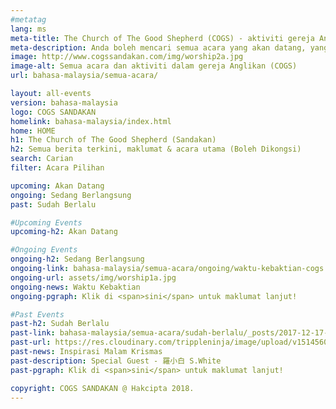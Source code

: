 ```yaml
---
#metatag
lang: ms
meta-title: The Church of The Good Shepherd (COGS) - aktiviti gereja Anglikan yang terkini di Sandakan
meta-description: Anda boleh mencari semua acara yang akan datang, yang sedang berlangsung dan lalu dari aktiviti gereja (COGS) kami di sandakan
image: http://www.cogssandakan.com/img/worship2a.jpg
image-alt: Semua acara dan aktiviti dalam gereja Anglikan (COGS)
url: bahasa-malaysia/semua-acara/

layout: all-events
version: bahasa-malaysia
logo: COGS SANDAKAN
homelink: bahasa-malaysia/index.html
home: HOME
h1: The Church of The Good Shepherd (Sandakan)
h2: Semua berita terkini, maklumat & acara utama (Boleh Dikongsi)
search: Carian
filter: Acara Pilihan

upcoming: Akan Datang
ongoing: Sedang Berlangsung
past: Sudah Berlalu

#Upcoming Events
upcoming-h2: Akan Datang

#Ongoing Events
ongoing-h2: Sedang Berlangsung
ongoing-link: bahasa-malaysia/semua-acara/ongoing/waktu-kebaktian-cogs
ongoing-url: assets/img/worship1a.jpg
ongoing-news: Waktu Kebaktian
ongoing-pgraph: Klik di <span>sini</span> untuk maklumat lanjut!

#Past Events
past-h2: Sudah Berlalu
past-link: bahasa-malaysia/semua-acara/sudah-berlalu/_posts/2017-12-17-inspired-christmas-night.md
past-url: https://res.cloudinary.com/trippleninja/image/upload/v1514560579/Inspired%20Christmas%20Night/Inpsired17.jpg
past-news: Inspirasi Malam Krismas
past-description: Special Guest - 羅小白 S.White
past-pgraph: Klik di <span>sini</span> untuk maklumat lanjut!

copyright: COGS SANDAKAN @ Hakcipta 2018.
---
```

